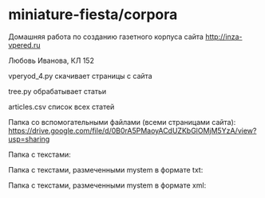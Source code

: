 # miniature-fiesta/corpora

Домашняя работа по созданию газетного корпуса сайта http://inza-vpered.ru

Любовь Иванова, КЛ 152


vperyod_4.py	скачивает страницы с сайта

tree.py			обрабатывает статьи

articles.csv	список всех статей


Папка со вспомогательными файлами (всеми страницами сайта): https://drive.google.com/file/d/0B0rA5PMaoyACdUZKbGlOMjM5YzA/view?usp=sharing

Папка с текстами: 

Папка с текстами, размеченными mystem в формате txt: 

Папка с текстами, размеченными mystem в формате xml: 